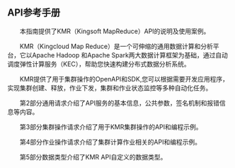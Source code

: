 ## API参考手册



　　本指南提供了KMR（Kingsoft MapReduce）API的说明及使用案例。

　　KMR（Kingcloud Map Reduce）是一个可伸缩的通用数据计算和分析平台，它以Apache Hadoop 和Apache Spark两大数据计算框架为基础，通过自动调度弹性计算服务（KEC），帮助您快速构建分布式数据分析系统。

　　KMR提供了用于集群操作的OpenAPI和SDK,您可以根据需要开发应用程序，实现集群创建、释放，作业下发，集群和作业状态监控等多种自动化任务。

　　第2部分通用请求介绍了API服务的基本信息，公共参数，签名机制和报错信息等内容。

　　第3部分集群操作请求介绍了用于KMR集群操作的API和编程示例。

　　第4部分作业操作请求介绍了集群计算作业相关的API和编程示例。

　　第5部分数据类型介绍了KMR API自定义的数据类型。


